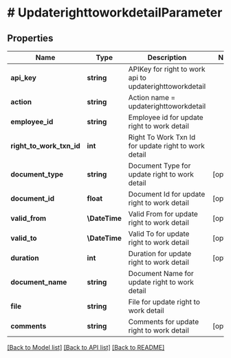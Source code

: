 # # UpdaterighttoworkdetailParameter

## Properties

Name | Type | Description | Notes
------------ | ------------- | ------------- | -------------
**api_key** | **string** | APIKey for right to work api to updaterighttoworkdetail |
**action** | **string** | Action name &#x3D; updaterighttoworkdetail |
**employee_id** | **string** | Employee id for update right to work detail |
**right_to_work_txn_id** | **int** | Right To Work Txn Id for update right to work detail |
**document_type** | **string** | Document Type for update right to work detail | [optional]
**document_id** | **float** | Document Id for update right to work detail | [optional]
**valid_from** | **\DateTime** | Valid From for update right to work detail | [optional]
**valid_to** | **\DateTime** | Valid To for update right to work detail | [optional]
**duration** | **int** | Duration for update right to work detail | [optional]
**document_name** | **string** | Document Name for update right to work detail |
**file** | **string** | File for update right to work detail |
**comments** | **string** | Comments for update right to work detail | [optional]

[[Back to Model list]](../../README.md#models) [[Back to API list]](../../README.md#endpoints) [[Back to README]](../../README.md)
